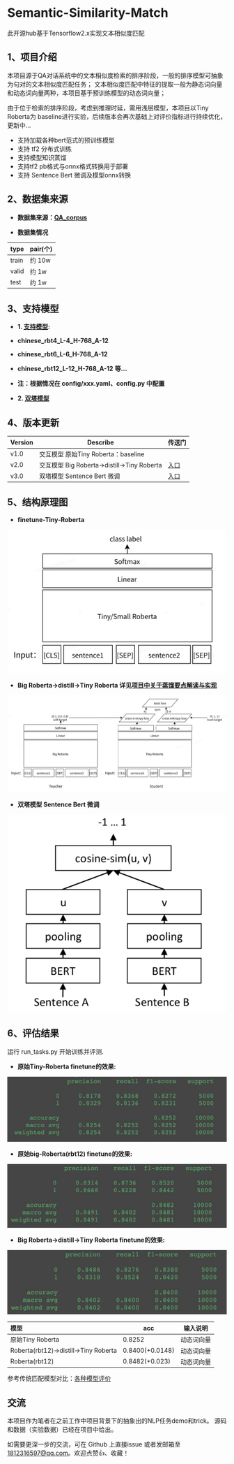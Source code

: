 # Semantic-Similarity-Match
此开源hub基于Tensorflow2.x实现文本相似度匹配

## 1、项目介绍
本项目源于QA对话系统中的文本相似度检索的排序阶段，一般的排序模型可抽象为句对的文本相似度匹配任务； 文本相似度匹配中特征的提取一般为静态词向量和动态词向量两种，本项目基于预训练模型的动态词向量；

由于位于检索的排序阶段，考虑到推理时延，需用浅层模型，本项目以Tiny Roberta为 baseline进行实验，后续版本会再次基础上对评价指标进行持续优化，更新中...  

- 支持加载各种bert范式的预训练模型
- 支持 tf2 分布式训练
- 支持模型知识蒸馏
- 支持tf2 pb格式与onnx格式转换用于部署  
- 支持 Sentence Bert 微调及模型onnx转换

## 2、数据集来源

* **数据集来源：[QA_corpus]()**

* **数据集情况**

type     |pair(个)
:-------|---
train |约 10w
valid |约 1w
test |约 1w

## 3、支持模型

* **1. [支持模型](https://github.com/ymcui/Chinese-BERT-wwm):**

* **chinese_rbt4_L-4_H-768_A-12**

* **chinese_rbt6_L-6_H-768_A-12**

* **chinese_rbt12_L-12_H-768_A-12** **等...**

* **注：根据情况在 config/xxx.yaml、config.py 中配置**

* **2. [双塔模型](https://www.sbert.net/docs/pretrained_models.html#model-overview)**


## 4、版本更新
Version |Describe |传送门
:-------|-------|-----
v1.0 |交互模型 原始Tiny Roberta：baseline |
v2.0 |交互模型 Big Roberta->distill->Tiny Roberta |[入口](https://github.com/xuyingjie521/Semantic-Similarity-Match/tree/main/distill)
v3.0 |双塔模型 Sentence Bert 微调 |[入口](https://github.com/xuyingjie521/Semantic-Similarity-Match/tree/main/senbert)

## 5、结构原理图

* **finetune-Tiny-Roberta**

![finetune-Tiny-Roberta](https://github.com/xuyingjie521/Semantic-Similarity-Match/blob/main/images/finetune-Tiny-Roberta-picture.png)


* **Big Roberta->distill->Tiny Roberta 详见[项目中关于蒸馏要点解读与实现](https://github.com/xuyingjie521/Semantic-Similarity-Match/tree/main/distill)**

![distilled-Tiny-Roberta](https://github.com/xuyingjie521/Semantic-Similarity-Match/blob/main/images/distilled-Tiny-Roberta-picture.png)


* **双塔模型 Sentence Bert 微调**

![sbert](https://github.com/xuyingjie521/Semantic-Similarity-Match/blob/main/images/sbert_structrue.jpg)


## 6、评估结果

运行 run_tasks.py 开始训练并评测.

* **原始Tiny-Roberta finetune的效果:**

![效果1](https://github.com/xuyingjie521/Semantic-Similarity-Match/blob/main/images/test_result1.png)  

* **原始big-Roberta(rbt12) finetune的效果:**  

![效果2](https://github.com/xuyingjie521/Semantic-Similarity-Match/blob/main/images/rbt12_result.jpeg)

* **Big Roberta->distill->Tiny Roberta finetune的效果:**  

![效果2](https://github.com/xuyingjie521/Semantic-Similarity-Match/blob/main/images/distill_result.jpeg)  

模型 |acc |输入说明
:-------|------|----
原始Tiny Roberta |0.8252 |动态词向量
Roberta(rbt12)->distill->Tiny Roberta |0.8400(+0.0148) |动态词向量
Roberta(rbt12) |0.8482(+0.023) |动态词向量

参考传统匹配模型对比：[各种模型评价](https://github.com/terrifyzhao/text_matching)
  

## 交流

本项目作为笔者在之前工作中项目背景下的抽象出的NLP任务demo和trick。 源码和数据（实验数据）已经在项目中给出。

如需要更深一步的交流，可在 Github 上直接issue 或者发邮箱至 1812316597@qq.com。欢迎点赞👍、收藏！